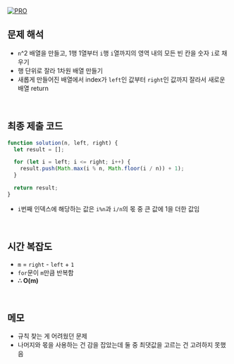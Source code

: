 [![PRO]][Link]

## 문제 해석

- `n`^2 배열을 만들고, 1행 1열부터 `i`행 `i`열까지의 영역 내의 모든 빈 칸을 숫자 `i`로 채우기
- 행 단위로 잘라 1차원 배열 만들기
- 새롭게 만들어진 배열에서 index가 `left`인 값부터 `right`인 값까지 잘라서 새로운 배열 return

<br/>

## 최종 제출 코드

```javascript
function solution(n, left, right) {
  let result = [];

  for (let i = left; i <= right; i++) {
    result.push(Math.max(i % n, Math.floor(i / n)) + 1);
  }

  return result;
}
```

- `i`번째 인덱스에 해당하는 값은 `i%n`과 `i/n`의 몫 중 큰 값에 1을 더한 값임


<br/>

## 시간 복잡도

- `m` = `right` - `left` + `1`
- `for`문이 `m`만큼 반복함
- **∴ O(m)**

<br/>

## 메모

- 규칙 찾는 게 어려웠던 문제
- 나머지와 몫을 사용하는 건 감을 잡았는데 둘 중 최댓값을 고르는 건 고려하지 못했음

<!---------------------------------------------------------------------------->

[PRO]: https://github.com/GoSSaChin/algorithm-js/assets/107768516/67c43b52-bc3f-4571-a249-5519021afbb0
[Link]: https://school.programmers.co.kr/learn/courses/30/lessons/87390
